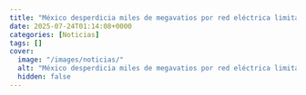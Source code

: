 ```yaml
---
title: "México desperdicia miles de megavatios por red eléctrica limitada"
date: 2025-07-24T01:14:08+0000
categories: [Noticias]
tags: []
cover:
  image: "/images/noticias/"
  alt: "México desperdicia miles de megavatios por red eléctrica limitada"
  hidden: false
---
```



